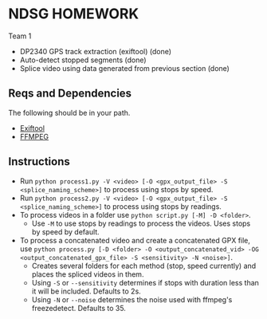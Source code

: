 # NDSG HOMEWORK

Team 1
* DP2340 GPS track extraction (exiftool) (done)
* Auto-detect stopped segments (done)
* Splice video using data generated from previous section (done)
## Reqs and Dependencies

The following should be in your path.

* [Exiftool](https://exiftool.org/)
* [FFMPEG](https://ffmpeg.org/)

## Instructions

* Run `python process1.py -V <video> [-O <gpx_output_file> -S <splice_naming_scheme>]` to process using stops by speed.
* Run `python process2.py -V <video> [-O <gpx_output_file> -S <splice_naming_scheme>]` to process using stops by readings.
* To process videos in a folder use `python script.py [-M] -D <folder>`.
    * Use `-M` to use stops by readings to process the videos. Uses stops by speed by default.
* To process a concatenated video and create a concatenated GPX file, use `python process.py [-D <folder> -O <output_concatenated_vid> -OG <output_concatenated_gpx_file> -S <sensitivity> -N <noise>]`.
    * Creates several folders for each method (stop, speed currently) and places the spliced videos in them.
    * Using `-S` or `--sensitivity` determines if stops with duration less than it will be included. Defaults to 2s.
    * Using `-N` or `--noise` determines the noise used with ffmpeg's freezedetect. Defaults to 35.
